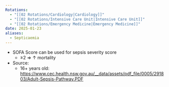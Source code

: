 ```yaml
---
Rotations:
  - "[[02 Rotations/Cardiology|Cardiology]]"
  - "[[02 Rotations/Intensive Care Unit|Intensive Care Unit]]"
  - "[[02 Rotations/Emergency Medicine|Emergency Medicine]]"
date: 2025-01-23
aliases:
  - Septicaemia
---
```

- SOFA Score can be used for sepsis severity score
	- ≥2 => ↑ mortality
- Source: 
	- 16+ years old: https://www.cec.health.nsw.gov.au/__data/assets/pdf_file/0005/291803/Adult-Sepsis-Pathway.PDF

